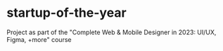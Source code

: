 # startup-of-the-year
Project as part of the "Complete Web &amp; Mobile Designer in 2023: UI/UX, Figma, +more" course
